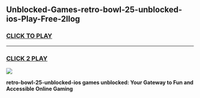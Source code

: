 
## Unblocked-Games-retro-bowl-25-unblocked-ios-Play-Free-2llog
<h3>
<a href="https://premium76.site?title=retro-bowl-25-unblocked-ios&ref=10A">CLICK TO PLAY</a></h3>
<hr>

<h3>
<a href="https://premium76.site?title=retro-bowl-25-unblocked-ios&ref=10A">CLICK 2 PLAY</a>
  
</h3>

<a href="https://premium76.site?title=retro-bowl-25-unblocked-ios&ref=10A"><img src="https://clearcache.store/games.png"></a>


**retro-bowl-25-unblocked-ios games unblocked: Your Gateway to Fun and Accessible Online Gaming**
